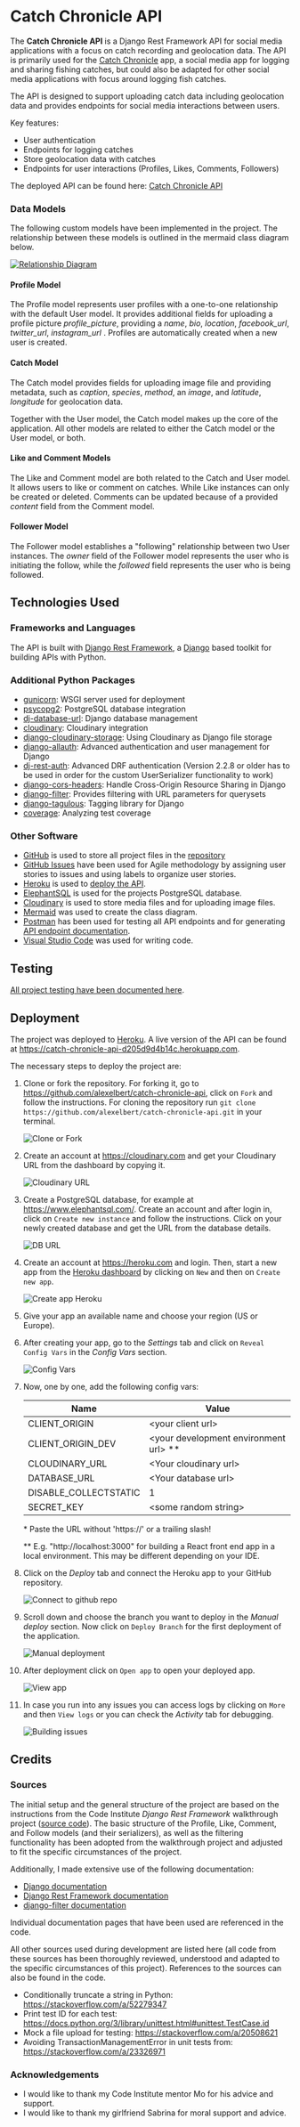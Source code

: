 # Catch Chronicle API

The **Catch Chronicle API** is a Django Rest Framework API for social media applications with a focus on catch recording and geolocation data. The API is primarily used for the [Catch Chronicle](https://github.com/alexelbert/catch-chronicle) app, a social media app for logging and sharing fishing catches, but could also be adapted for other social media applications with focus around logging fish catches.

The API is designed to support uploading catch data including geolocation data and provides endpoints for social media interactions between users.

Key features:

- User authentication
- Endpoints for logging catches
- Store geolocation data with catches
- Endpoints for user interactions (Profiles, Likes, Comments, Followers)

The deployed API can be found here: [Catch Chronicle API](https://catch-chronicle-api-d205d9d4b14c.herokuapp.com)

### Data Models

The following custom models have been implemented in the project. The relationship between these models is outlined in the mermaid class diagram below.

[![Relationship Diagram](https://mermaid.ink/img/pako:eNq9VU1v2zAM_SuGjlt72NWHHdYiQLHuA2t6MxAoEmMLkURDpucFRf77aMtplNQOWmCdD7as9ySSjxT1JBRqELlQVjbNrZFlkK7wGT-PDYSsEJ8KkV1ffx5HPwNujIUszyrZzPA-8OhGkqqYhZ2_SEPnwBMTu2AILlEXaC12DOTZZhi-kmyakQ86W-8urLk32z6u0vy-6Md3JLMxSpJBz_QACo4rYtjzUT6LNk0cXTjdc8jM4MtTnOifjw8UjC-zlqe9dPASASeNjdP7dKMxg-lePzwskV8LA1b3KYOQoLeSYGnciKoA_K9XkmYpba1fUm4qGSJ85u4S_lAE1gYnF1iMaifgnZPlaK2O8axqo6gN6c6Pv-4jZSMVrBG3qzbYKZw6QwRhDja-oeFcHAknig65TPVcYABT-q-we3cxlaznpTH9cHJZU4MyhwI7wxxQhTp1iLlO2oh2HFlFc6gFX1L12iwuLMox95YxajXMoOjLc_goERk3HWXH6lYn8ifuPNfKaS7jUf2v2UwMqL6U7vTk8VDoiV2bcPrQ7f6d18nqQ_OcsNu3q3exOcgwYTDtvTOG-4b4NrtJZ0q2X9Gunm5TpyyeTlhfEC1IPx6_ZsX2jsKJK-EgcFvWfN8O7heC65OLV-Q81DJsC1H4PfNkS_iw80rkFFq4ErFuxuv5MAnaEIZv4_3df_Z_ASa1Y6s?type=png)](https://mermaid.live/edit#pako:eNq9VU1v2zAM_SuGjlt72NWHHdYiQLHuA2t6MxAoEmMLkURDpucFRf77aMtplNQOWmCdD7as9ySSjxT1JBRqELlQVjbNrZFlkK7wGT-PDYSsEJ8KkV1ffx5HPwNujIUszyrZzPA-8OhGkqqYhZ2_SEPnwBMTu2AILlEXaC12DOTZZhi-kmyakQ86W-8urLk32z6u0vy-6Md3JLMxSpJBz_QACo4rYtjzUT6LNk0cXTjdc8jM4MtTnOifjw8UjC-zlqe9dPASASeNjdP7dKMxg-lePzwskV8LA1b3KYOQoLeSYGnciKoA_K9XkmYpba1fUm4qGSJ85u4S_lAE1gYnF1iMaifgnZPlaK2O8axqo6gN6c6Pv-4jZSMVrBG3qzbYKZw6QwRhDja-oeFcHAknig65TPVcYABT-q-we3cxlaznpTH9cHJZU4MyhwI7wxxQhTp1iLlO2oh2HFlFc6gFX1L12iwuLMox95YxajXMoOjLc_goERk3HWXH6lYn8ifuPNfKaS7jUf2v2UwMqL6U7vTk8VDoiV2bcPrQ7f6d18nqQ_OcsNu3q3exOcgwYTDtvTOG-4b4NrtJZ0q2X9Gunm5TpyyeTlhfEC1IPx6_ZsX2jsKJK-EgcFvWfN8O7heC65OLV-Q81DJsC1H4PfNkS_iw80rkFFq4ErFuxuv5MAnaEIZv4_3df_Z_ASa1Y6s)

#### Profile Model

The Profile model represents user profiles with a one-to-one relationship with the default User model. It provides additional fields for uploading a profile picture *profile_picture*, providing a *name*, *bio*, *location*, *facebook_url*, *twitter_url*, *instagram_url* . Profiles are automatically created when a new user is created.

#### Catch Model

The Catch model provides fields for uploading image file and providing metadata, such as *caption*, *species*, *method*, an *image*, and *latitude*, *longitude* for geolocation data.

Together with the User model, the Catch model makes up the core of the application. All other models are related to either the Catch model or the User model, or both.

#### Like and Comment Models

The Like and Comment model are both related to the Catch and User model. It allows users to like or comment on catches. While Like instances can only be created or deleted. Comments can be updated because of a provided *content* field from the Comment model.
 
#### Follower Model

The Follower model establishes a "following" relationship between two User instances. The *owner* field of the Follower model represents the user who is initiating the follow, while the *followed* field represents the user who is being followed.


## Technologies Used

### Frameworks and Languages

The API is built with [Django Rest Framework](https://www.django-rest-framework.org/), a [Django](https://www.djangoproject.com/) based toolkit for building APIs with Python.

### Additional Python Packages

- [gunicorn](https://pypi.org/project/gunicorn/): WSGI server used for deployment 
- [psycopg2](https://pypi.org/project/psycopg2/): PostgreSQL database integration
- [dj-database-url](https://pypi.org/project/dj-database-url/): Django database management 
- [cloudinary](https://pypi.org/project/cloudinary/): Cloudinary integration
- [django-cloudinary-storage](https://pypi.org/project/django-cloudinary-storage/): Using Cloudinary as Django file storage
- [django-allauth](https://pypi.org/project/django-allauth/): Advanced authentication and user management for Django 
- [dj-rest-auth](https://pypi.org/project/dj-rest-auth/): Advanced DRF authentication (Version 2.2.8 or older has to be used in order for the custom UserSerializer functionality to work)
- [django-cors-headers](https://pypi.org/project/django-cors-headers/): Handle Cross-Origin Resource Sharing in Django
- [django-filter](https://pypi.org/project/django-filter/): Provides filtering with URL parameters for querysets
- [django-tagulous](https://pypi.org/project/django-tagulous/): Tagging library for Django
- [coverage](https://pypi.org/project/coverage/): Analyzing test coverage

### Other Software

- [GitHub](https://github.com/) is used to store all project files in the [repository](https://github.com/alexelbert/catch-chronicle-api)
- [GitHub Issues](https://github.com/alexelbert/catch-chronicle-api/issues) have been used for Agile methodology by assigning user stories to issues and using labels to organize user stories.
- [Heroku](https://heroku.com/) is used to [deploy the API](#deployment).
- [ElephantSQL](https://www.elephantsql.com/) is used for the projects PostgreSQL database.
- [Cloudinary](https://cloudinary.com/) is used to store media files and for uploading image files.
- [Mermaid](https://mermaid.js.org/syntax/classDiagram.html) was used to create the class diagram.
- [Postman](https://www.postman.com/) has been used for testing all API endpoints and for generating [API endpoint documentation](https://documenter.getpostman.com/view/29756179/2s9YCBsopC).
- [Visual Studio Code](https://code.visualstudio.com) was used for writing code.

## Testing

[All project testing have been documented here](docs/testing/TESTING.md).

## Deployment

The project was deployed to [Heroku](https://heroku.com). A live version of the API can be found at https://catch-chronicle-api-d205d9d4b14c.herokuapp.com.

The necessary steps to deploy the project are:
1. Clone or fork the repository. For forking it, go to https://github.com/alexelbert/catch-chronicle-api, click on `Fork` and follow the instructions. For cloning the repository run `git clone https://github.com/alexelbert/catch-chronicle-api.git` in your terminal.

    ![Clone or Fork](docs/deployment/1-clone-fork-repo.png)

2. Create an account at https://cloudinary.com and get your Cloudinary URL from the dashboard by copying it.

    ![Cloudinary URL](docs/deployment/cloudinary.png)

3. Create a PostgreSQL database, for example at https://www.elephantsql.com/. Create an account and after login in, click on `Create new instance` and follow the instructions. Click on your newly created database and get the URL from the database details.

    ![DB URL](docs/deployment/5-create-database.png)

4. Create an account at https://heroku.com and login. Then, start a new app from the [Heroku dashboard](https://dashboard.heroku.com) by clicking on `New` and then on `Create new app`.

    ![Create app Heroku](docs/deployment/1-connect-reactapp-heroku.png)

5. Give your app an available name and choose your region (US or Europe).

6. After creating your app, go to the *Settings* tab and click on `Reveal Config Vars` in the *Config Vars* section.

    ![Config Vars](docs/deployment/config-vars.png)

7. Now, one by one, add the following config vars:

    | Name                  | Value                                   |
    | --------------------- | --------------------------------------- |
    | CLIENT_ORIGIN         | \<your client url\>                     |
    | CLIENT_ORIGIN_DEV     | \<your development environment url\> ** |
    | CLOUDINARY_URL        | \<Your cloudinary url\>                 |
    | DATABASE_URL          | \<Your database url\>                   |
    | DISABLE_COLLECTSTATIC | 1                                       |
    | SECRET_KEY            | \<some random string\>                  |

    \* Paste the URL without 'https://' or a trailing slash!

    \*\* E.g. "http://localhost:3000" for building a React front end app in a local environment. This may be different depending on your IDE.


8. Click on the *Deploy* tab and connect the Heroku app to your GitHub repository.

    ![Connect to github repo](docs/deployment/connect-github.png)

9. Scroll down and choose the branch you want to deploy in the *Manual deploy* section. Now click on `Deploy Branch` for the first deployment of the application.

    ![Manual deployment](docs/deployment/manual-deploy-heroku.png)

10. After deployment click on `Open app` to open your deployed app.

    ![View app](docs/deployment/open-app-heroku.png)

11. In case you run into any issues you can access logs by clicking on `More` and then `View logs` or you can check the *Activity* tab for debugging.

    ![Building issues](docs/deployment/deployment-issue-heroku.png)

## Credits

### Sources

The initial setup and the general structure of the project are based on the instructions from the Code Institute *Django Rest Framework* walkthrough project ([source code](https://github.com/Code-Institute-Solutions/drf-api/)). The basic structure of the Profile, Like, Comment, and Follow models (and their serializers), as well as the filtering functionality has been adopted from the walkthrough project and adjusted to fit the specific circumstances of the project.

Additionally, I made extensive use of the following documentation:

- [Django documentation](https://www.djangoproject.com/)
- [Django Rest Framework documentation](https://www.django-rest-framework.org/)
- [django-filter documentation](https://django-filter.readthedocs.io/en/stable/)

Individual documentation pages that have been used are referenced in the code.

All other sources used during development are listed here (all code from these sources has been thoroughly reviewed, understood and adapted to the specific circumstances of this project). References to the sources can also be found in the code.

- Conditionally truncate a string in Python: https://stackoverflow.com/a/52279347
- Print test ID for each test: https://docs.python.org/3/library/unittest.html#unittest.TestCase.id
- Mock a file upload for testing: https://stackoverflow.com/a/20508621
- Avoiding TransactionManagementError in unit tests from: https://stackoverflow.com/a/23326971

### Acknowledgements

- I would like to thank my Code Institute mentor Mo for his advice and support.
- I would like to thank my girlfriend Sabrina for moral support and advice.
